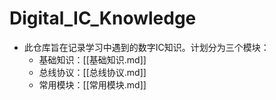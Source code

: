 # Digital_IC_Knowledge

- 此仓库旨在记录学习中遇到的数字IC知识。计划分为三个模块：
  - 基础知识：[[基础知识.md]]
  - 总线协议：[[总线协议.md]]
  - 常用模块：[[常用模块.md]]
